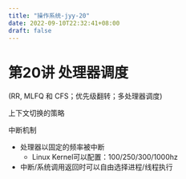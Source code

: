 ```yaml
---
title: "操作系统-jyy-20"
date: 2022-09-10T22:32:41+08:00
draft: false
---
```


# 第20讲 处理器调度

(RR, MLFQ 和 CFS；优先级翻转；多处理器调度) 

上下文切换的策略



中断机制

- 处理器以固定的频率被中断
  - Linux Kernel可以配置：100/250/300/1000hz
- 中断/系统调用返回时可以自由选择进程/线程执行

